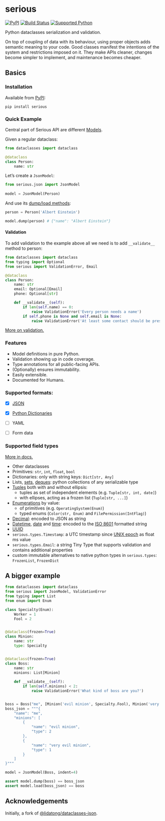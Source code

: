 # serious
[![PyPI](https://img.shields.io/pypi/v/serious)](https://pypi.org/project/serious/)
[![Build Status](https://img.shields.io/azure-devops/build/misha-drachuk/serious/2)](https://dev.azure.com/misha-drachuk/serious/_build/latest?definitionId=1&branchName=master)
[![Supported Python](https://img.shields.io/pypi/pyversions/serious)](https://pypi.org/project/serious/)

Python dataclasses serialization and validation.

On top of coupling of data with its behaviour, using proper objects adds semantic meaning to your code.
Good classes manifest the intentions of the system and restrictions imposed on it.
They make APIs cleaner, changes become simpler to implement, and maintenance becomes cheaper.

## Basics
### Installation
Available from [PyPI][pypi]:
```shell
pip install serious
```

### Quick Example

Central part of Serious API are different [Models][doc-models].

Given a regular dataclass:
```python
from dataclasses import dataclass

@dataclass
class Person:
    name: str
```

Let’s create a `JsonModel`:  
```python
from serious.json import JsonModel
    
model = JsonModel(Person)
```

And use its [dump/load methods][doc-serialization]:
```python
person = Person('Albert Einstein')

model.dump(person) # {"name": "Albert Einstein"}
```

#### Validation
To add validation to the example above all we need is to add `__validate__` method to person:
```python
from dataclasses import dataclass
from typing import Optional
from serious import ValidationError, Email

@dataclass
class Person:
    name: str
    email: Optional[Email]
    phone: Optional[str]

    def __validate__(self):
        if len(self.name) == 0:
            raise ValidationError('Every person needs a name')
        if self.phone is None and self.email is None:
            raise ValidationError('At least some contact should be present')
```

[More on validation.][doc-validation]

### Features
- Model definitions in pure Python.
- Validation showing up in code coverage.
- Type annotations for all public-facing APIs.
- (Optionally) ensures immutability.
- Easily extensible.
- Documented for Humans.


### Supported formats:
- [x] [JSON][doc-json-model]
- [x] [Python Dictionaries][doc-dict-model]
- [ ] YAML
- [ ] Form data


### Supported field types
[More in docs.][doc-types]

- Other dataclasses
- Primitives: `str`, `int`, `float`, `bool`
- Dictionaries: only with string keys: `Dict[str, Any]`  
- Lists, [sets][set], [deques][deque]: python collections of any serializable type
- [Tuples][tuple] both with and without ellipsis:
    - tuples as set of independent elements (e.g. `Tuple[str, int, date]`) 
    - with ellipses, acting as a frozen list (`Tuple[str, ...]`)
- [Enumerations][enum] by value:
    - of primitives (e.g. `OperatingSystem(Enum)`) 
    - typed enums (`Color(str, Enum)` and `FilePermission(IntFlag)`)
- [Decimal][decimal]: encoded to JSON as string 
- [Datetime][datetime], [date][date] and [time][time]: encoded to the [ISO 8601][iso8601] formatted string
- [UUID][uuid]
- `serious.types.Timestamp`: a UTC timestamp since [UNIX epoch][epoch] as float ms value 
- `serious.types.Email`: a string Tiny Type that supports validation and contains additional properties 
- custom immutable alternatives to native python types in `serious.types`: `FrozenList`, `FrozenDict`

## A bigger example

```python
from dataclasses import dataclass
from serious import JsonModel, ValidationError
from typing import List
from enum import Enum

class Specialty(Enum):
    Worker = 1
    Fool = 2


@dataclass(frozen=True)
class Minion:
    name: str
    type: Specialty


@dataclass(frozen=True)
class Boss:
    name: str
    minions: List[Minion]
    
    def __validate__(self):
        if len(self.minions) < 2:
            raise ValidationError('What kind of boss are you?')


boss = Boss("me", [Minion('evil minion', Specialty.Fool), Minion('very evil minion', Specialty.Worker)])
boss_json = """{
    "name": "me",
    "minions": [
        {
            "name": "evil minion",
            "type": 2
        },
        {
            "name": "very evil minion",
            "type": 1
        }
    ]
}"""

model = JsonModel(Boss, indent=4)

assert model.dump(boss) == boss_json
assert model.load(boss_json) == boss
```


## Acknowledgements
Initially, a fork of [@lidatong/dataclasses-json](https://github.com/lidatong/dataclasses-json).

[pypi]: https://pypi.org/project/serious/
[dataclass]: https://docs.python.org/3/library/dataclasses.html
[iso8601]: https://en.wikipedia.org/wiki/ISO_8601
[epoch]: https://en.wikipedia.org/wiki/Unix_time
[enum]: https://docs.python.org/3/library/enum.html
[decimal]: https://docs.python.org/3/library/decimal.html
[tuple]: https://docs.python.org/3/library/stdtypes.html#tuple
[list]: https://docs.python.org/3/library/stdtypes.html#list
[set]: https://docs.python.org/3/library/stdtypes.html#set
[deque]: https://docs.python.org/3.7/library/collections.html#collections.deque
[datetime]: https://docs.python.org/3.7/library/datetime.html#datetime.datetime
[date]: https://docs.python.org/3.7/library/datetime.html#datetime.date
[time]: https://docs.python.org/3.7/library/datetime.html#datetime.time
[uuid]: https://docs.python.org/3.7/library/uuid.html?highlight=uuid#uuid.UUID
[doc-types]: https://serious.readthedocs.io/en/latest/types/
[doc-models]: https://serious.readthedocs.io/en/latest/models/
[doc-json-model]: https://serious.readthedocs.io/en/latest/models/#jsonmodel
[doc-dict-model]: https://serious.readthedocs.io/en/latest/models/#dictmodel
[doc-serialization]: https://serious.readthedocs.io/en/latest/serialization/
[doc-validation]: https://serious.readthedocs.io/en/latest/validation/
[docs]: https://serious.readthedocs.io/en/latest/
